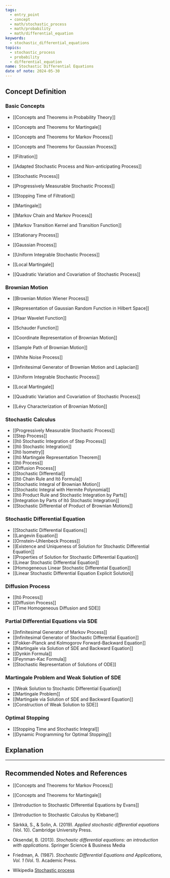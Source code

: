 ```yaml
---
tags:
  - entry_point
  - concept
  - math/stochastic_process
  - math/probability
  - math/differential_equation
keywords:
  - stochastic_differential_equations
topics:
  - stochastic_process
  - probability
  - differential_equation
name: Stochastic Differential Equations
date of note: 2024-05-30
---
```


## Concept Definition

### Basic Concepts

- [[Concepts and Theorems in Probability Theory]]
- [[Concepts and Theorems for Martingale]]
- [[Concepts and Theorems for Markov Process]]
- [[Concepts and Theorems for Gaussian Process]]

- [[Filtration]]
- [[Adapted Stochastic Process and Non-anticipating Process]]
- [[Stochastic Process]]
- [[Progressively Measurable Stochastic Process]]
- [[Stopping Time of Filtration]]

- [[Martingale]]
- [[Markov Chain and Markov Process]]
- [[Markov Transition Kernel and Transition Function]]
- [[Stationary Process]]
- [[Gaussian Process]]

- [[Uniform Integrable Stochastic Process]]
- [[Local Martingale]]
- [[Quadratic Variation and Covariation of Stochastic Process]]

### Brownian Motion

- [[Brownian Motion Wiener Process]]
- [[Representation of Gaussian Random Function in Hilbert Space]]
- [[Haar Wavelet Function]]
- [[Schauder Function]]
- [[Coordinate Representation of Brownian Motion]]
- [[Sample Path of Brownian Motion]]
- [[White Noise Process]]

- [[Infinitesimal Generator of Brownian Motion and Laplacian]]

- [[Uniform Integrable Stochastic Process]]
- [[Local Martingale]]
- [[Quadratic Variation and Covariation of Stochastic Process]]
- [[Lévy Characterization of Brownian Motion]]


### Stochastic Calculus

- [[Progressively Measurable Stochastic Process]]
- [[Step Process]]
- [[Itô Stochastic Integration of Step Process]]
- [[Itô Stochastic Integration]]
- [[Itô Isometry]]
- [[Itô Martingale Representation Theorem]]
- [[Itô Process]]
- [[Diffusion Process]]
- [[Stochastic Differential]]
- [[Itô Chain Rule and Itô Formula]]
- [[Stochastic Integral of Brownian Motion]]
- [[Stochastic Integral with Hermite Polynomial]]
- [[Itô Product Rule and Stochastic Integration by Parts]]
- [[Integration by Parts of Itô Stochastic Integration]]
- [[Stochastic Differential of Product of Brownian Motions]]


### Stochastic Differential Equation

- [[Stochastic Differential Equations]]
- [[Langevin Equation]]
- [[Ornstein–Uhlenbeck Process]]
- [[Existence and Uniqueness of Solution for Stochastic Differential Equation]]
- [[Properties of Solution for Stochastic Differential Equation]]
- [[Linear Stochastic Differential Equation]]
- [[Homogeneous Linear Stochastic Differential Equation]]
- [[Linear Stochastic Differential Equation Explicit Solution]]

### Diffusion Process

- [[Itô Process]]
- [[Diffusion Process]]
- [[Time Homogeneous Diffusion and SDE]]

### Partial Differential Equations via SDE

- [[Infinitesimal Generator of Markov Process]]
- [[Infinitesimal Generator of Stochastic Differential Equation]]
- [[Fokker–Planck and Kolmogorov Forward-Backward Equation]]
- [[Martingale via Solution of SDE and Backward Equation]]
- [[Dynkin Formula]]
- [[Feynman-Kac Formula]]
- [[Stochastic Representation of Solutions of ODE]]

### Martingale Problem and Weak Solution of SDE

- [[Weak Solution to Stochastic Differential Equation]]
- [[Martingale Problem]]
- [[Martingale via Solution of SDE and Backward Equation]]
- [[Construction of Weak Solution to SDE]]


### Optimal Stopping

- [[Stopping Time and Stochastic Integral]]
- [[Dynamic Programming for Optimal Stopping]]




## Explanation





-----------
##  Recommended Notes and References

- [[Concepts and Theorems for Markov Process]]
- [[Concepts and Theorems for Martingale]]

- [[Introduction to Stochastic Differential Equations by Evans]]
- [[Introduction to Stochastic Calculus by Klebaner]]
- Särkkä, S., & Solin, A. (2019). _Applied stochastic differential equations_ (Vol. 10). Cambridge University Press.
- Oksendal, B. (2013). _Stochastic differential equations: an introduction with applications_. Springer Science & Business Media
- Friedman, A. (1987). _Stochastic Differential Equations and Applications, Vol. 1_ (Vol. 1). Academic Press.





- Wikipedia [Stochastic process](https://en.wikipedia.org/wiki/Stochastic_process)